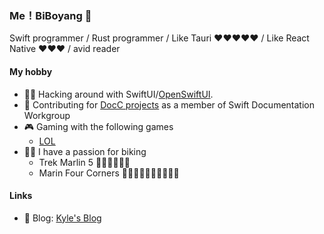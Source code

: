 ### Me！BiBoyang 👋

Swift programmer / Rust programmer / Like Tauri ❤️❤️❤️❤️❤  / Like React Native ❤️❤️❤️  / avid reader

#### My hobby

- 🧑‍💻 Hacking around with SwiftUI/[OpenSwiftUI](https://github.com/OpenSwiftUIProject/OpenSwiftUI).
- 📒 Contributing for [DocC projects](https://github.com/apple/swift-docc) as a member of Swift Documentation Workgroup
- 🎮 Gaming with the following games
  - [LOL](https://https://www.leagueoflegends.com/)
- 🚴🏻 I have a passion for biking
  - Trek Marlin 5 👍🏻👍🏻👍🏻
  - Marin Four Corners 👍🏻👍🏻👍🏻👍🏻👍🏻


#### Links
- 📝 Blog: [Kyle's Blog](https://github.com/BiBoyang/BoyangBlog)

